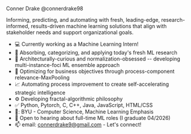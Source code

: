 Conner Drake
@connerdrake98

Informing, predicting, and automating with fresh, leading-edge, research-informed, results-driven machine learning solutions that align with stakeholder needs and support organizational goals.

- :computer: Currently working as a Machine Learning Intern!
- 🧪 Absorbing, categorizing, and applying today's fresh ML research
- :robot: Architecturally-curious and normalization-obsessed -- developing multi-instance-foci ML ensemble approach
- 🔧 Optimizing for business objectives through process-component relevance-MaxPooling
- :chart_with_upwards_trend: Automating process improvement to create self-accelerating strategic intelligence
- :gear: Developing fractal-algorithmic philosophy
- :white_check_mark: Python, Pytorch, C, C++, Java, JavaScript, HTML/CSS
- 🏫: BYU - Computer Science, Machine Learning Emphasis
- :handshake: Open to hearing about full-time ML roles (I graduate 04/2026)
- 📫 email: connerdrake9@gmail.com - Let's connect!
